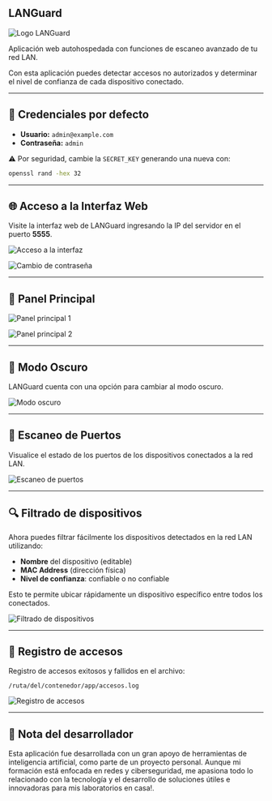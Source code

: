 ## LANGuard

![Logo LANGuard](https://github.com/user-attachments/assets/ccfb8364-edbd-457c-891c-6c8926a436a5)

Aplicación web autohospedada con funciones de escaneo avanzado de tu red LAN.

Con esta aplicación puedes detectar accesos no autorizados y determinar el nivel de confianza de cada dispositivo conectado.

---

## 🔐 Credenciales por defecto

- **Usuario:** `admin@example.com`
- **Contraseña:** `admin`

⚠️ Por seguridad, cambie la `SECRET_KEY` generando una nueva con:

```bash
openssl rand -hex 32
```

---

## 🌐 Acceso a la Interfaz Web

Visite la interfaz web de LANGuard ingresando la IP del servidor en el puerto **5555**.

![Acceso a la interfaz](https://github.com/user-attachments/assets/203e2456-0847-4d64-a6f4-24fcbdf60eae)

![Cambio de contraseña](https://github.com/user-attachments/assets/d2a7e46c-271e-4138-822c-c19f7e8bbb0e)


---

## 🧭 Panel Principal

![Panel principal 1](https://github.com/user-attachments/assets/1eae97fb-f181-482a-8cc2-354a4d4949be)


![Panel principal 2](https://github.com/user-attachments/assets/c7e1a0a0-5d63-4f78-ab9b-859b589b643f)

---

## 🌙 Modo Oscuro

LANGuard cuenta con una opción para cambiar al modo oscuro.

![Modo oscuro](https://github.com/user-attachments/assets/878674a3-4a31-49ef-a382-e4563a442743)

---

## 🧪 Escaneo de Puertos

Visualice el estado de los puertos de los dispositivos conectados a la red LAN.

![Escaneo de puertos](https://github.com/user-attachments/assets/8c34985e-c0c8-4699-9c58-84d011256855)

---

## 🔍 Filtrado de dispositivos

Ahora puedes filtrar fácilmente los dispositivos detectados en la red LAN utilizando:

- **Nombre** del dispositivo (editable)
- **MAC Address** (dirección física)
- **Nivel de confianza**: confiable o no confiable

Esto te permite ubicar rápidamente un dispositivo específico entre todos los conectados.

![Filtrado de dispositivos](https://github.com/user-attachments/assets/47f5df60-401b-4206-bbad-ed931e71d958)

---

## 📝 Registro de accesos

Registro de accesos exitosos y fallidos en el archivo:

```
/ruta/del/contenedor/app/accesos.log
```
![Registro de accesos](https://github.com/user-attachments/assets/ad45c53a-b7b8-4145-9216-90f058d56540)

---

## 🤖 Nota del desarrollador
Esta aplicación fue desarrollada con un gran apoyo de herramientas de inteligencia artificial, como parte de un proyecto personal.
Aunque mi formación está enfocada en redes y ciberseguridad, me apasiona todo lo relacionado con la tecnología y el desarrollo de soluciones útiles e innovadoras para mis laboratorios en casa!.



